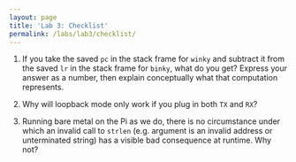 ```yaml
---
layout: page
title: 'Lab 3: Checklist'
permalink: /labs/lab3/checklist/
---
```


1. If you take the saved `pc` in the stack frame for `winky` and subtract it from the saved `lr` in the stack frame for `binky`, what do you get? Express your answer as a number, then explain conceptually what that computation represents.

2. Why will loopback mode only work if you plug in both `TX` and `RX`?

3. Running bare metal on the Pi as we do, there is no circumstance under which an invalid call to `strlen` (e.g. argument is an invalid address or unterminated string) has a visible bad consequence at runtime. Why not?

